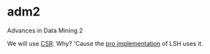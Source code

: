 # adm2
Advances in Data Mining 2

We will use [CSR](https://docs.scipy.org/doc/scipy/reference/generated/scipy.sparse.csr_matrix.html). Why? 'Cause the [pro implementation](https://github.com/brandonrobertz/SparseLSH/blob/main/sparselsh/lsh.py) of LSH uses it.

